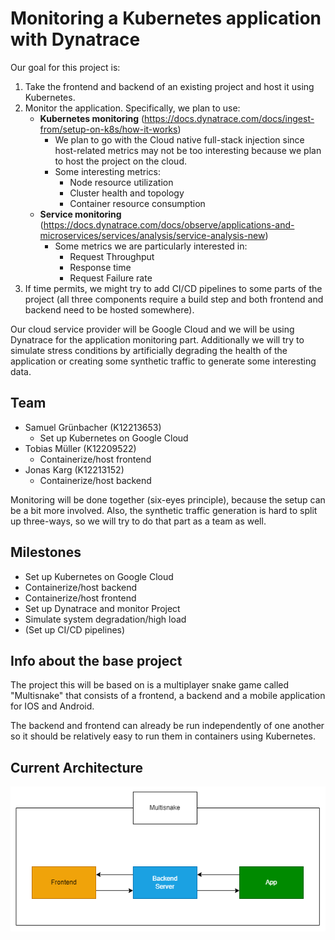 # Monitoring a Kubernetes application with Dynatrace

Our goal for this project is:
1. Take the frontend and backend of an existing project and host it using Kubernetes.
2. Monitor the application. Specifically, we plan to use:
   - **Kubernetes monitoring** (https://docs.dynatrace.com/docs/ingest-from/setup-on-k8s/how-it-works)
     - We plan to go with the Cloud native full-stack injection since host-related metrics may not be too interesting because we plan to host the project on the cloud.
     - Some interesting metrics:
       - Node resource utilization
       - Cluster health and topology
       - Container resource consumption
   - **Service monitoring** (https://docs.dynatrace.com/docs/observe/applications-and-microservices/services/analysis/service-analysis-new)
     - Some metrics we are particularly interested in:
       - Request Throughput
       - Response time
       - Request Failure rate
3. If time permits, we might try to add CI/CD pipelines to some parts of the project (all three components require a build step and both frontend and backend need to be hosted somewhere).

Our cloud service provider will be Google Cloud and we will be using Dynatrace for the application monitoring part.
Additionally we will try to simulate stress conditions by artificially degrading the health of the application or creating some synthetic traffic to generate some interesting data.

## Team
- Samuel Grünbacher (K12213653)
  - Set up Kubernetes on Google Cloud
- Tobias Müller (K12209522)
  - Containerize/host frontend
- Jonas Karg (K12213152)
  - Containerize/host backend

Monitoring will be done together (six-eyes principle), because the setup can be a bit more involved.
Also, the synthetic traffic generation is hard to split up three-ways, so we will try to do that part as a team as well.

## Milestones
- Set up Kubernetes on Google Cloud
- Containerize/host backend
- Containerize/host frontend
- Set up Dynatrace and monitor Project
- Simulate system degradation/high load
- (Set up CI/CD pipelines)

## Info about the base project
The project this will be based on is a multiplayer snake game called "Multisnake" that consists of a frontend, a backend and a mobile application for IOS and Android.

The backend and frontend can already be run independently of one another so it should be relatively easy to run them in containers using Kubernetes.

## Current Architecture
![Multisnake architecture](multisnake-architecture.png)
